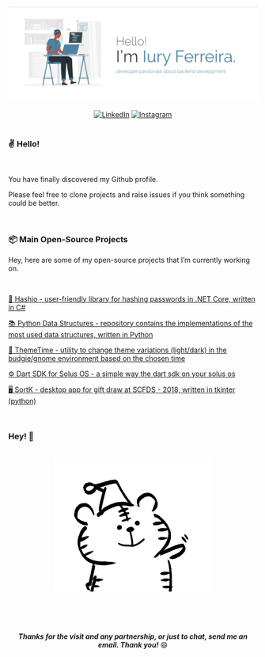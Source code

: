 <p align="center">
  <img alt="Iury Ferreira" title="IuryFerreira" src="https://github.com/iuryferreira/iuryferreira/blob/master/.github/images/home.png" width="1000" />
</p>
<div align="center">
<a href="https://www.linkedin.com/in/iury-ferreira-68ba35130/" target="_blank"><img src="https://img.shields.io/badge/LinkedIn-%230077B5.svg?&style=flat-square&logo=linkedin&logoColor=white" alt="LinkedIn"></a>
<a href="https://www.instagram.com/iuryferreira_" target="_blank"><img src="https://img.shields.io/badge/Instagram-%23E4405F.svg?&style=flat-square&logo=instagram&logoColor=white" alt="Instagram"></a>

</div>
<br>

### ✌ Hello!
<br>

You have finally discovered my Github profile. <br>

Please feel free to clone projects and raise issues if you think something could be better.

<br>

### 📦 Main Open-Source Projects

Hey, here are some of my open-source projects that I’m currently working on.

<br>

[🔐 Hashio - user-friendly library for hashing passwords in .NET Core, written in C#](https://github.com/iuryferreira/hashio")

[📚 Python Data Structures - repository contains the implementations of the most used data structures, written in Python](https://github.com/iuryferreira/python-data-structures)

[🔆 ThemeTime - utility to change theme variations (light/dark) in the budgie/gnome environment based on the chosen time](https://github.com/iuryferreira/ttime)

[⚙ Dart SDK for Solus OS - a simple way the dart sdk on your solus os](https://github.com/iuryferreira/dart-solus-os)

[🖥 SortK - desktop app for gift draw at SCFDS - 2018, written in tkinter (python)](https://github.com/iuryferreira/sortk-desktop)

<br>

### Hey! 📢

<br>

<div align="center">

  <img alt="Iury Ferreira" title="IuryFerreira" src="https://github.com/iuryferreira/iuryferreira/blob/master/.github/images/giphy.gif"/>
</div>

<br><br><br>

<div align="center">

***Thanks for the visit and any partnership, or just to chat, send me an email. Thank you!*** 😄

</div>